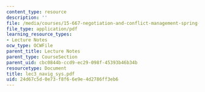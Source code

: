 ```yaml
---
content_type: resource
description: ''
file: /media/courses/15-667-negotiation-and-conflict-management-spring-2001/24d67c5d0e73f8f66e9e4d2786ff3eb6_lec3_navig_sys.pdf
file_type: application/pdf
learning_resource_types:
- Lecture Notes
ocw_type: OCWFile
parent_title: Lecture Notes
parent_type: CourseSection
parent_uid: cbc0844b-ccd9-ec29-098f-45393b46b34b
resourcetype: Document
title: lec3_navig_sys.pdf
uid: 24d67c5d-0e73-f8f6-6e9e-4d2786ff3eb6
---
```

